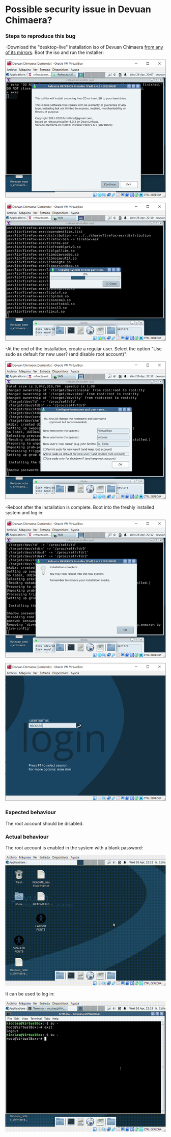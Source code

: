 # Possible security issue in Devuan Chimaera?

### Steps to reproduce this bug

-Download the "desktop-live" installation iso of Devuan Chimaera [from any of its mirrors](https://mirror.leaseweb.com/devuan/devuan_chimaera/desktop-live/devuan_chimaera_4.0.2_amd64_desktop-live.iso). Boot the iso and run the installer:

![](01.PNG)

![](02.PNG)

-At the end of the installation, create a regular user. Select the option "Use sudo as default for new user? (and disable root account)":

![](03.PNG)

-Reboot after the installation is complete. Boot into the freshly installed system and log in:

![](04.PNG)

![](05.PNG)

### Expected behaviour

The root account should be disabled.

### Actual behaviour

The root account is enabled in the system with a blank password:

![](06.gif)

It can be used to log in:

![](07.gif)
